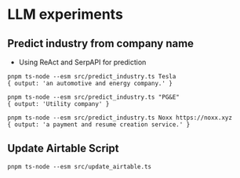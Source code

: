 # LLM experiments

## Predict industry from company name

- Using ReAct and SerpAPI for prediction

```
pnpm ts-node --esm src/predict_industry.ts Tesla
{ output: 'an automotive and energy company.' }

pnpm ts-node --esm src/predict_industry.ts "PG&E"
{ output: 'Utility company' }

pnpm ts-node --esm src/predict_industry.ts Noxx https://noxx.xyz
{ output: 'a payment and resume creation service.' }

```

## Update Airtable Script

```
pnpm ts-node --esm src/update_airtable.ts
```
